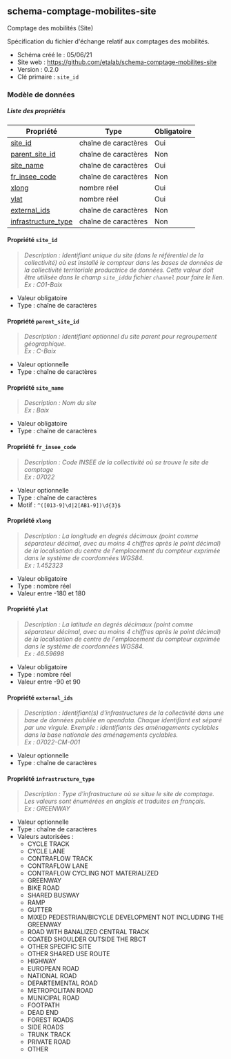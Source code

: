 <MenuSchema />

## schema-comptage-mobilites-site

Comptage des mobilités (Site)

Spécification du fichier d'échange relatif aux comptages des mobilités.

- Schéma créé le : 05/06/21
- Site web : https://github.com/etalab/schema-comptage-mobilites-site
- Version : 0.2.0
- Clé primaire : `site_id`

### Modèle de données


##### Liste des propriétés

| Propriété | Type | Obligatoire |
| -- | -- | -- |
| [site_id](#propriete-site-id) | chaîne de caractères  | Oui |
| [parent_site_id](#propriete-parent-site-id) | chaîne de caractères  | Non |
| [site_name](#propriete-site-name) | chaîne de caractères  | Oui |
| [fr_insee_code](#propriete-fr-insee-code) | chaîne de caractères  | Non |
| [xlong](#propriete-xlong) | nombre réel  | Oui |
| [ylat](#propriete-ylat) | nombre réel  | Oui |
| [external_ids](#propriete-external-ids) | chaîne de caractères  | Non |
| [infrastructure_type](#propriete-infrastructure-type) | chaîne de caractères  | Non |

#### Propriété `site_id`

> *Description : Identifiant unique du site (dans le référentiel de la collectivité) où est installé le compteur dans les bases de données de la collectivité territoriale productrice de données. Cette valeur doit être utilisée dans le champ `site_id`du fichier `channel` pour faire le lien. <br/>Ex : C01-Baix*
- Valeur obligatoire
- Type : chaîne de caractères

#### Propriété `parent_site_id`

> *Description : Identifiant optionnel du site parent pour regroupement géographique.<br/>Ex : C-Baix*
- Valeur optionnelle
- Type : chaîne de caractères

#### Propriété `site_name`

> *Description : Nom du site<br/>Ex : Baix*
- Valeur obligatoire
- Type : chaîne de caractères

#### Propriété `fr_insee_code`

> *Description : Code INSEE de la collectivité où se trouve le site de comptage<br/>Ex : 07022*
- Valeur optionnelle
- Type : chaîne de caractères
- Motif : `^([013-9]\d|2[AB1-9])\d{3}$`

#### Propriété `xlong`

> *Description : La longitude en degrés décimaux (point comme séparateur décimal, avec au moins 4 chiffres après le point décimal) de la localisation du centre de l'emplacement du compteur exprimée dans le système de coordonnées WGS84.<br/>Ex : 1.452323*
- Valeur obligatoire
- Type : nombre réel
- Valeur entre -180 et 180

#### Propriété `ylat`

> *Description : La latitude en degrés décimaux (point comme séparateur décimal, avec au moins 4 chiffres après le point décimal) de la localisation de centre de l'emplacement du compteur exprimée dans le système de coordonnées WGS84.<br/>Ex : 46.59698*
- Valeur obligatoire
- Type : nombre réel
- Valeur entre -90 et 90

#### Propriété `external_ids`

> *Description : Identifiant(s) d'infrastructures de la collectivité dans une base de données publiée en opendata. Chaque identifiant est séparé par une virgule. Exemple : identifiants des aménagements cyclables dans la base nationale des aménagements cyclables.<br/>Ex : 07022-CM-001*
- Valeur optionnelle
- Type : chaîne de caractères

#### Propriété `infrastructure_type`

> *Description : Type d'infrastructure où se situe le site de comptage. Les valeurs sont énumérées en anglais et traduites en français.<br/>Ex : GREENWAY*
- Valeur optionnelle
- Type : chaîne de caractères
- Valeurs autorisées : 
    - CYCLE TRACK
    - CYCLE LANE
    - CONTRAFLOW TRACK
    - CONTRAFLOW LANE
    - CONTRAFLOW CYCLING NOT MATERIALIZED
    - GREENWAY
    - BIKE ROAD
    - SHARED BUSWAY
    - RAMP
    - GUTTER
    - MIXED PEDESTRIAN/BICYCLE DEVELOPMENT NOT INCLUDING THE GREENWAY
    - ROAD WITH BANALIZED CENTRAL TRACK
    - COATED SHOULDER OUTSIDE THE RBCT
    - OTHER SPECIFIC SITE
    - OTHER SHARED USE ROUTE
    - HIGHWAY
    - EUROPEAN ROAD
    - NATIONAL ROAD
    - DEPARTEMENTAL ROAD
    - METROPOLITAN ROAD
    - MUNICIPAL ROAD
    - FOOTPATH
    - DEAD END
    - FOREST ROADS
    - SIDE ROADS
    - TRUNK TRACK
    - PRIVATE ROAD
    - OTHER
